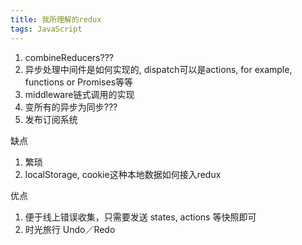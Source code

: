 ```yaml
---
title: 我所理解的redux
tags: JavaScript
---
```


1. combineReducers???
2. 异步处理中间件是如何实现的, dispatch可以是actions, for example, functions or Promises等等
3. middleware链式调用的实现
4. 变所有的异步为同步???
5. 发布订阅系统

缺点
1. 繁琐
2. localStorage, cookie这种本地数据如何接入redux

优点
1. 便于线上错误收集，只需要发送 states, actions 等快照即可
2. 时光旅行 Undo／Redo